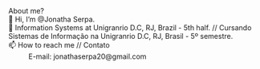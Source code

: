 <dl> About me? 
<dt> 👋 Hi, I’m @Jonatha Serpa.</dt>
<dt>🌱 Information Systems at Unigranrio D.C, RJ, Brazil - 5th half. // Cursando Sistemas de Informação na Unigranrio D.C, RJ, Brasil - 5º semestre.</dt>
<dt>📫 How to reach me // Contato </dt>
  <dd> E-mail: jonathaserpa20@gmail.com</dd>
      
</dl>
<!---
JonathaEu/JonathaEu is a ✨ special ✨ repository because its `README.md` (this file) appears on your GitHub profile.
You can click the Preview link to take a look at your changes.
--->
